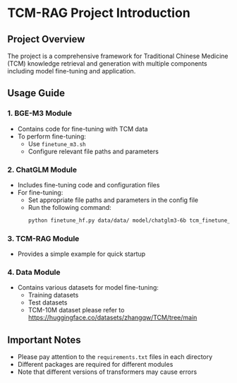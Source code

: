 # TCM-RAG Project Introduction

## Project Overview
The project is a comprehensive framework for Traditional Chinese Medicine (TCM) knowledge retrieval and generation with multiple components including model fine-tuning and application.

## Usage Guide

### 1. BGE-M3 Module
- Contains code for fine-tuning with TCM data
- To perform fine-tuning:
  - Use `finetune_m3.sh`
  - Configure relevant file paths and parameters

### 2. ChatGLM Module
- Includes fine-tuning code and configuration files
- For fine-tuning:
  - Set appropriate file paths and parameters in the config file
  - Run the following command:
    ```bash
    python finetune_hf.py data/data/ model/chatglm3-6b tcm_finetune_config.yaml
    ```

### 3. TCM-RAG Module
- Provides a simple example for quick startup

### 4. Data Module
- Contains various datasets for model fine-tuning:
  - Training datasets
  - Test datasets
  - TCM-10M dataset please refer to https://huggingface.co/datasets/zhangqw/TCM/tree/main 
## Important Notes
- Please pay attention to the `requirements.txt` files in each directory
- Different packages are required for different modules
- Note that different versions of transformers may cause errors 


